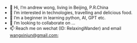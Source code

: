 - 👋 Hi, I’m andrew wong, living in Beijing, P.R.China
- 👀 I’m interested in technologies, travelling and delicious food.
- 🌱 I’m a beginner in learning python, AI, GPT etc.
- 💞️ I’m looking to collaborate on ...
- 📫 Reach me on wechat (ID: RelaxingWander) and email wangxinjun@gmail.com; 

<!---
RelaxingWandering/RelaxingWandering is a ✨ special ✨ repository because its `README.md` (this file) appears on your GitHub profile.
You can click the Preview link to take a look at your changes.
--->
